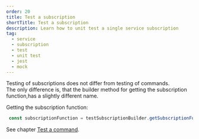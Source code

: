 ```yaml
---
order: 20
title: Test a subscription
shortTitle: Test a subscription
description: Learn how to unit test a single service subscription
tag:
  - service
  - subscription
  - test
  - unit test
  - jest
  - mock
---
```


Testing of subscriptions does not differ from testing of commands.  
The only difference is, that the builder method for getting the subscription function,has a slightly different name.

Getting the subscription function:

```typescript
 const subscriptionFunction = testSubscriptionBuilder.getSubscriptionFunction().bind(service)
 ```

See chapter [Test a command](../2.2_command/2_test-a-command.md).
